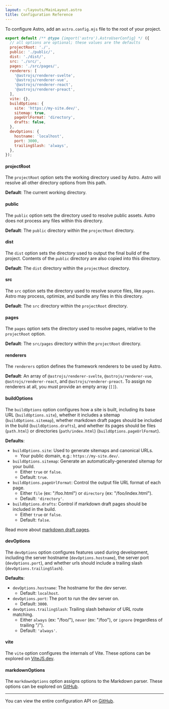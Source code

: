 ```yaml
---
layout: ~/layouts/MainLayout.astro
title: Configuration Reference
---
```


To configure Astro, add an `astro.config.mjs` file to the root of your project.

```js
export default /** @type {import('astro').AstroUserConfig} */ ({
  // all options are optional; these values are the defaults
  projectRoot: './',
  public: './public/',
  dist: './dist/',
  src: './src/',
  pages: './src/pages/',
  renderers: [
    '@astrojs/renderer-svelte',
    '@astrojs/renderer-vue',
    '@astrojs/renderer-react',
    '@astrojs/renderer-preact',
  ],
  vite: {},
  buildOptions: {
    site: 'https://my-site.dev/',
    sitemap: true,
    pageUrlFormat: 'directory',
    drafts: false,
  },
  devOptions: {
    hostname: 'localhost',
    port: 3000,
    trailingSlash: 'always',
  },
});
```

#### projectRoot

The `projectRoot` option sets the working directory used by Astro. Astro will resolve all other directory options from this path.

**Default**: The current working directory.

#### public

The `public` option sets the directory used to resolve public assets. Astro does not process any files within this directory.

**Default**: The `public` directory within the `projectRoot` directory.

#### dist

The `dist` option sets the directory used to output the final build of the project. Contents of the `public` directory are also copied into this directory.

**Default**: The `dist` directory within the `projectRoot` directory.

#### src

The `src` option sets the directory used to resolve source files, like `pages`. Astro may process, optimize, and bundle any files in this directory.

**Default**: The `src` directory within the `projectRoot` directory.

#### pages

The `pages` option sets the directory used to resolve pages, relative to the `projectRoot` option.

**Default**: The `src/pages` directory within the `projectRoot` directory.

#### renderers

The `renderers` option defines the framework renderers to be used by Astro.

**Default**: An array of `@astrojs/renderer-svelte`, `@astrojs/renderer-vue`, `@astrojs/renderer-react`, and `@astrojs/renderer-preact`. To assign no renderers at all, you must provide an empty array (`[]`).

#### buildOptions

The `buildOptions` option configures how a site is built, including its base URL (`buildOptions.site`), whether it includes a sitemap (`buildOptions.sitemap`), whether markdown draft pages should be included in the build (`buildOptions.drafts`), and whether its pages should be files (`path.html`) or directories (`path/index.html`) (`buildOptions.pageUrlFormat`).

**Defaults**:

- `buildOptions.site`: Used to generate sitemaps and canonical URLs.
  - Your public domain, e.g.: `https://my-site.dev/`.
- `buildOptions.sitemap`: Generate an automatically-generated sitemap for your build.
  - Either `true` or `false`.
  - Default: `true`.
- `buildOptions.pageUrlFormat`: Control the output file URL format of each page.
  - Either `file` (ex: "/foo.html") or `directory` (ex: "/foo/index.html").
  - Default: `'directory'`.
- `buildOptions.drafts`: Control if markdown draft pages should be included in the build.
  - Either `true` or `false`.
  - Default: `false`.

Read more about [markdown draft pages][markdown-draft-pages].

#### devOptions

The `devOptions` option configures features used during development, including the server hostname (`devOptions.hostname`), the server port (`devOptions.port`), and whether urls should include a trailing slash (`devOptions.trailingSlash`).

**Defaults**:

- `devOptions.hostname`: The hostname for the dev server.
  - Default: `localhost`.
- `devOptions.port`:  The port to run the dev server on.
  - Default: `3000`.
- `devOptions.trailingSlash`: Trailing slash behavior of URL route matching.
  - Either `always` (ex: "/foo/"), `never` (ex: "/foo"), or `ignore` (regardless of trailing "/").
  - Default: `'always'`.

#### vite

The `vite` option configures the internals of Vite. These options can be explored on [ViteJS.dev](https://vitejs.dev/config/).

#### markdownOptions

The `markdownOptions` option assigns options to the Markdown parser. These options can be explored on [GitHub](https://github.com/withastro/astro/blob/latest/packages/astro/src/@types/astro.ts).

---

You can view the entire configuration API on [GitHub](https://github.com/withastro/astro/blob/latest/packages/astro/src/@types/astro.ts).

[markdown-draft-pages]: /en/guides/styling#markdown-draft-pages

